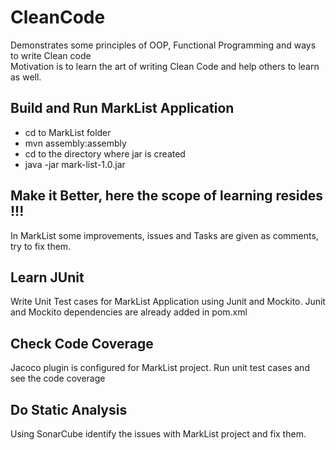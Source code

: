 # CleanCode
Demonstrates some principles of OOP, Functional Programming and ways to write Clean code\
Motivation is to learn the art of writing Clean Code and help others to learn as well.

## Build and Run MarkList Application
   * cd to MarkList folder
   * mvn assembly:assembly
   * cd to the directory where jar is created
   * java -jar mark-list-1.0.jar

## Make it Better, here the scope of learning resides !!!
In MarkList some improvements, issues and Tasks are given as comments, try to fix them.

## Learn JUnit
Write Unit Test cases for MarkList Application using Junit and Mockito.
Junit and Mockito dependencies are already added in pom.xml

## Check Code Coverage
Jacoco plugin is configured for MarkList project. Run unit test cases and see the code coverage

## Do Static Analysis
Using SonarCube identify the issues with MarkList project and fix them.